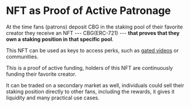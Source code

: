 # NFT as Proof of Active Patronage

At the time fans (patrons) deposit CBG in the staking pool of their favorite creator they receive an NFT --- CBG(ERC-721) --- **that proves that they own a staking position in that specific pool**.&#x20;

This NFT can be used as keys to access perks, such as [gated videos](../planned-features/gated-content.md#why-is-cobogo-the-best-fit-for-this-solution) or communities.

This is a proof of active funding, holders of this NFT are continuously funding their favorite creator.&#x20;

It can be traded on a secondary market as well, individuals could sell their staking position directly to other fans, including the rewards, it gives it liquidity and many practical use cases.&#x20;
